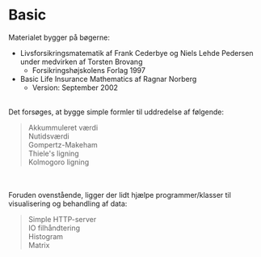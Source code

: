 # Basic <br />

Materialet bygger på bøgerne: <br />
- Livsforsikringsmatematik af Frank Cederbye og Niels Lehde Pedersen under medvirken af Torsten Brovang
    - Forsikringshøjskolens Forlag 1997
- Basic Life Insurance Mathematics af Ragnar Norberg
    - Version: September 2002 <br /> <br />

Det forsøges, at bygge simple formler til uddredelse af følgende: <br />
> Akkummuleret værdi <br />
> Nutidsværdi <br />
> Gompertz-Makeham <br />
> Thiele's ligning <br />
> Kolmogoro ligning 

 <br />  <br />
 Foruden ovenstående, ligger der lidt hjælpe programmer/klasser til visualisering og behandling af data: <br />
 > Simple HTTP-server <br />
 > IO filhåndtering <br />
 > Histogram <br />
 > Matrix
